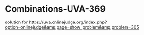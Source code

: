 # Combinations-UVA-369
solution for https://uva.onlinejudge.org/index.php?option=onlinejudge&amp;page=show_problem&amp;problem=305
